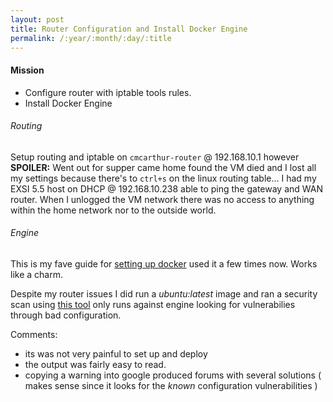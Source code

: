 ```yaml
---
layout: post
title: Router Configuration and Install Docker Engine
permalink: /:year/:month/:day/:title
---
```


#### Mission
- Configure router with iptable tools rules.
- Install Docker Engine

###### Routing
Setup routing and iptable on `cmcarthur-router` @ 192.168.10.1 however __SPOILER:__ Went out for supper came home found the VM died and I lost all my settings because there's to `ctrl+s` on the linux routing table... I had my EXSI 5.5 host on DHCP @ 192.168.10.238 able to ping the gateway and WAN router. When I unlogged the VM network there was no access to anything within the home network nor to the outside world.

###### Engine
This is my fave guide for [setting up docker](https://www.digitalocean.com/community/tutorials/how-to-install-and-use-docker-on-ubuntu-16-04) used it a few times now. Works like a charm.

Despite my router issues I did run a _ubuntu:latest_ image and ran a security scan using [this tool](https://github.com/docker/docker-bench-security) only runs against engine looking for vulnerabilies through bad configuration.

Comments:
- its was not very painful to set up and deploy
- the output was fairly easy to read.
- copying a warning into google produced forums with several solutions ( makes sense since it looks for the _known_ configuration vulnerabilities )
